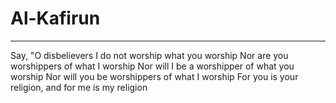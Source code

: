 # Al-Kafirun
---
Say, "O disbelievers
I do not worship what you worship
Nor are you worshippers of what I worship
Nor will I be a worshipper of what you worship
Nor will you be worshippers of what I worship
For you is your religion, and for me is my religion

